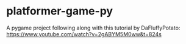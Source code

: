 # platformer-game-py

A pygame project following along with this tutorial by DaFluffyPotato: https://www.youtube.com/watch?v=2gABYM5M0ww&t=824s
